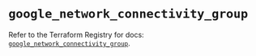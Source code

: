 # `google_network_connectivity_group`

Refer to the Terraform Registry for docs: [`google_network_connectivity_group`](https://registry.terraform.io/providers/hashicorp/google/6.39.0/docs/resources/network_connectivity_group).
